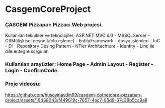 

# CasgemCoreProject
### ÇASGEM Pizzapan Pizzacı Web projesi.
Kullanılan teknikler ve teknolojiler; ASP.NET MVC 6.0 - MSSQLServer - ORM(ilişkisel nesne tablo eşleme) - EntityFramework - dosya işlemleri - IoC - DI - Repository Desing Pattern - NTier Architechture - Identity - Linq ile dile entegre sorgular.
### Kullanılan arayüzler; Home Page - Admin Layout - Register - Login - ConfirmCode.


### Proje videosu:
https://github.com/huseyinaydin99/casgem-dotnetcore-pizzapan-project/assets/16438043/f449619c-7657-4ac7-95d9-37c38b5ca9a8
